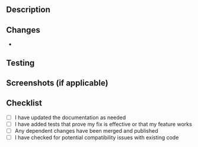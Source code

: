 ## Description

<!-- Please provide a brief description of what this PR does -->

## Changes

<!-- List the changes made in this PR -->

- 

## Testing

<!-- How did you test these changes? -->

## Screenshots (if applicable)

<!-- Add screenshots to demonstrate the changes if relevant -->

## Checklist

- [ ] I have updated the documentation as needed
- [ ] I have added tests that prove my fix is effective or that my feature works
- [ ] Any dependent changes have been merged and published
- [ ] I have checked for potential compatibility issues with existing code